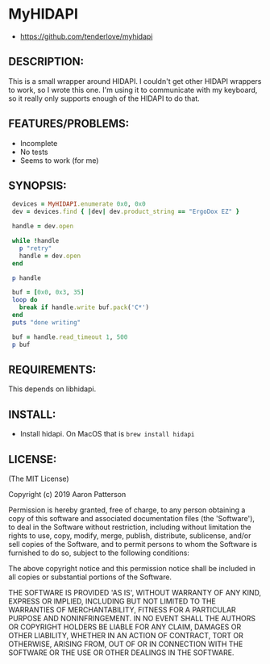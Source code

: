 # MyHIDAPI

* https://github.com/tenderlove/myhidapi

## DESCRIPTION:

This is a small wrapper around HIDAPI.  I couldn't get other HIDAPI wrappers to
work, so I wrote this one.  I'm using it to communicate with my keyboard, so
it really only supports enough of the HIDAPI to do that.

## FEATURES/PROBLEMS:

* Incomplete
* No tests
* Seems to work (for me)

## SYNOPSIS:

```ruby
 devices = MyHIDAPI.enumerate 0x0, 0x0
 dev = devices.find { |dev| dev.product_string == "ErgoDox EZ" }

 handle = dev.open

 while !handle
   p "retry"
   handle = dev.open
 end

 p handle

 buf = [0x0, 0x3, 35]
 loop do
   break if handle.write buf.pack('C*')
 end
 puts "done writing"

 buf = handle.read_timeout 1, 500
 p buf
 ```

## REQUIREMENTS:

This depends on libhidapi.

## INSTALL:

* Install hidapi.  On MacOS that is `brew install hidapi`

## LICENSE:

(The MIT License)

Copyright (c) 2019 Aaron Patterson

Permission is hereby granted, free of charge, to any person obtaining
a copy of this software and associated documentation files (the
'Software'), to deal in the Software without restriction, including
without limitation the rights to use, copy, modify, merge, publish,
distribute, sublicense, and/or sell copies of the Software, and to
permit persons to whom the Software is furnished to do so, subject to
the following conditions:

The above copyright notice and this permission notice shall be
included in all copies or substantial portions of the Software.

THE SOFTWARE IS PROVIDED 'AS IS', WITHOUT WARRANTY OF ANY KIND,
EXPRESS OR IMPLIED, INCLUDING BUT NOT LIMITED TO THE WARRANTIES OF
MERCHANTABILITY, FITNESS FOR A PARTICULAR PURPOSE AND NONINFRINGEMENT.
IN NO EVENT SHALL THE AUTHORS OR COPYRIGHT HOLDERS BE LIABLE FOR ANY
CLAIM, DAMAGES OR OTHER LIABILITY, WHETHER IN AN ACTION OF CONTRACT,
TORT OR OTHERWISE, ARISING FROM, OUT OF OR IN CONNECTION WITH THE
SOFTWARE OR THE USE OR OTHER DEALINGS IN THE SOFTWARE.
